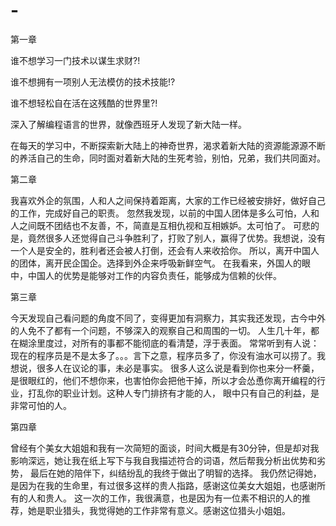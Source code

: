 # -

第一章

谁不想学习一门技术以谋生求财?!

谁不想拥有一项别人无法模仿的技术技能!?

谁不想轻松自在活在这残酷的世界里?!


深入了解编程语言的世界，就像西班牙人发现了新大陆一样。


在每天的学习中，不断探索新大陆上的神奇世界，渴求着新大陆的资源能源源不断的养活自己的生命，同时面对着新大陆的生死考验，别怕，兄弟，我们共同面对。

第二章

我喜欢外企的氛围，人和人之间保持着距离，大家的工作已经被安排好，做好自己的工作，完成好自己的职责。
忽然我发现，以前的中国人团体是多么可怕，人和人之间既不团结也不友善，不，简直是互相仇视和互相嫉妒。太可怕了。
可悲的是，竟然很多人还觉得自己斗争胜利了，打败了别人，赢得了优势。我想说，没有一个人是安全的，胜利者还会被人打倒，还会有人来收拾你。
所以，离开中国人的团体，离开民企国企。选择到外企来呼吸新鲜空气。
在我看来，外国人的眼中，中国人的优势是能够对工作的内容负责任，能够成为信赖的伙伴。

第三章

今天发现自己看问题的角度不同了，变得更加有洞察力，其实我还发现，古今中外的人免不了都有一个问题，不够深入的观察自己和周围的一切。
人生几十年，都在糊涂里度过，对所有的事都不能彻底的看清楚，浮于表面。
常常听到有人说：现在的程序员是不是太多了。。。言下之意，程序员多了，你没有油水可以捞了。我想说，很多人在议论的事，未必是事实。
很多人这么说是看到你也来分一杯羹，是很眼红的，他们不想你来，也害怕你会把他干掉，所以才会怂恿你离开编程的行业，打乱你的职业计划。这种人专门排挤有才能的人，
眼中只有自己的利益，是非常可怕的人。


第四章

曾经有个美女大姐姐和我有一次简短的面谈，时间大概是有30分钟，但是却对我影响深远，她让我在纸上写下与我自我描述符合的词语，然后帮我分析出优势和劣势，
最后在她的陪伴下，纠结纷乱的我终于做出了明智的选择。
我仍然记得她，是因为在我的生命里，有过很多这样的贵人指路，感谢这位美女大姐姐，也感谢所有的人和贵人。
这一次的工作，我很满意，也是因为有一位素不相识的人的推荐，她是职业猎头，我觉得她的工作非常有意义。感谢这位猎头小姐姐。
